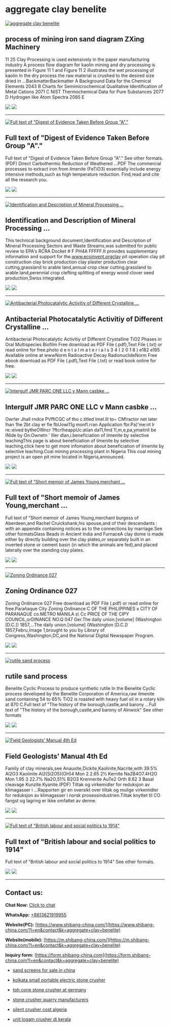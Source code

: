 # aggregate clay benelite

<a href="https://swt.shibang-china.com/?l=en&img&k=aggregate+clay+benelite" target="_blank">![aggregate clay benelite](http://static.shibang-china.com/all-800x300/311.jpg)</a>

## process of mining iron sand diagram ZXing Machinery
11 25 Clay Processing is used extensively in the paper manufacturing industry A process flow diagram for kaolin mining and dry processing is presented in Figure 11 1 and Figure 11 2 illustrates the wet processing of kaolin In the dry process the raw material is crushed to the desired size dried in …BackmatterBackmatter A Background Data for the Chemical Elements 2043 B Charts for Semimicrochemical Qualitative Identification of Metal Cations 2071 C NIST Thermochemical Data for Pure Substances 2077 D Hydrogen like Atom Spectra 2085 E


<a href="https://whatsapp.shibangsoft.com/WhatsApp.php" target="_blank" title="WhatsApp">![](http://static.shibang-china.com/icon/whatsapp.png)</a> <a href="https://swt.shibang-china.com/?l=en&icon&k=aggregate+clay+benelite" target="_blank">![](http://static.shibang-china.com/icon/chat-en.png)</a>

---

<a href="https://swt.shibang-china.com/?l=en&img&k=aggregate+clay+benelite" target="_blank">![Full text of &quot;Digest of Evidence Taken Before Group &quot;A&quot;.&quot;](http://static.shibang-china.com/all-800x300/856.jpg)</a>

## Full text of &quot;Digest of Evidence Taken Before Group &quot;A&quot;.&quot;
Full text of &quot;Digest of Evidence Taken Before Group &quot;A&quot;.&quot; See other formats.(PDF) Direct Carbothermic Reduction of Weathered …PDF The commercial processes to extract iron from ilmenite (FeTiO3) essentially include energy intensive methods,such as high temperature reduction. Find,read and cite all the research you.


<a href="https://whatsapp.shibangsoft.com/WhatsApp.php" target="_blank" title="WhatsApp">![](http://static.shibang-china.com/icon/whatsapp.png)</a> <a href="https://swt.shibang-china.com/?l=en&icon&k=aggregate+clay+benelite" target="_blank">![](http://static.shibang-china.com/icon/chat-en.png)</a>

---

<a href="https://swt.shibang-china.com/?l=en&img&k=aggregate+clay+benelite" target="_blank">![Identification and Description of Mineral Processing …](http://static.shibang-china.com/all-800x300/538.jpg)</a>

## Identification and Description of Mineral Processing …
This technical background document,Identification and Description of Mineral Processing Sectors and Waste Streams,was submitted for public review to EPA's RCRA Docket # F PH4A FFFFF.It provides supplementary information and support for the.www.ecoinvent.orgclay pit operation clay pit construction clay brick production clay plaster production clear cutting,grassland to arable land,annual crop clear cutting,grassland to arable land,perennial crop clefting splitting of energy wood clover seed production,Swiss integrated.


<a href="https://whatsapp.shibangsoft.com/WhatsApp.php" target="_blank" title="WhatsApp">![](http://static.shibang-china.com/icon/whatsapp.png)</a> <a href="https://swt.shibang-china.com/?l=en&icon&k=aggregate+clay+benelite" target="_blank">![](http://static.shibang-china.com/icon/chat-en.png)</a>

---

<a href="https://swt.shibang-china.com/?l=en&img&k=aggregate+clay+benelite" target="_blank">![Antibacterial Photocatalytic Activitiy of Different Crystalline …](http://static.shibang-china.com/all-800x300/22.jpg)</a>

## Antibacterial Photocatalytic Activitiy of Different Crystalline …
Antibacterial Photocatalytic Activitiy of Different Crystalline TiO2 Phases in Oral Multispecies Biofilm Free download as PDF File (.pdf),Text File (.txt) or read online for free.photo d e n t a l m a t e r i a l s 3 4 ( 2 0 1 8 ) e182 e195 Available online at wwwNorm Radioactive Decay RadionuclideNorm Free ebook download as PDF File (.pdf),Text File (.txt) or read book online for free.


<a href="https://whatsapp.shibangsoft.com/WhatsApp.php" target="_blank" title="WhatsApp">![](http://static.shibang-china.com/icon/whatsapp.png)</a> <a href="https://swt.shibang-china.com/?l=en&icon&k=aggregate+clay+benelite" target="_blank">![](http://static.shibang-china.com/icon/chat-en.png)</a>

---

<a href="https://swt.shibang-china.com/?l=en&img&k=aggregate+clay+benelite" target="_blank">![Intergulf JMR PARC ONE LLC v Mann casbke …](http://static.shibang-china.com/all-800x300/1173.jpg)</a>

## Intergulf JMR PARC ONE LLC v Mann casbke …
Owr!er Jhall rndce PVffiCQC of tho c.titled Imel.Ill to~ CM!ractor net later lhan 1he 2bt clay er fie fbUowi11g monfl.rran Application fbr.Pa)'me:nt Ir re::eived bytheOWncr ?ftcrlheappUc:atian da11,fmd 1!,m,e,pa,ymaitnll be INlde by On:Ownetn ' Iller dlan,i.beneficiation of ilmenite by selective leachingThis page is about beneficiation of ilmenite by selective leaching,click here to get more infomation about beneficiation of ilmenite by selective leaching.Coal mining processing plant in Nigeria This coal mining project is an open pit mine located in Nigeria,announced.


<a href="https://whatsapp.shibangsoft.com/WhatsApp.php" target="_blank" title="WhatsApp">![](http://static.shibang-china.com/icon/whatsapp.png)</a> <a href="https://swt.shibang-china.com/?l=en&icon&k=aggregate+clay+benelite" target="_blank">![](http://static.shibang-china.com/icon/chat-en.png)</a>

---

<a href="https://swt.shibang-china.com/?l=en&img&k=aggregate+clay+benelite" target="_blank">![Full text of &quot;Short memoir of James Young,merchant …](http://static.shibang-china.com/all-800x300/1123.jpg)</a>

## Full text of &quot;Short memoir of James Young,merchant …
Full text of &quot;Short memoir of James Young,merchant burgess of Aberdeen,and Rachel Cruickshank,his spouse,and of their descendants : with an appendix containing notices as to the connections by marriage.See other formatsGlass Beads in Ancient India and FurnaceA clay dome is made either by directly building over the clay plates,or separately built in an inverted stone or cement basin (in which the animals are fed),and placed laterally over the standing clay plates.


<a href="https://whatsapp.shibangsoft.com/WhatsApp.php" target="_blank" title="WhatsApp">![](http://static.shibang-china.com/icon/whatsapp.png)</a> <a href="https://swt.shibang-china.com/?l=en&icon&k=aggregate+clay+benelite" target="_blank">![](http://static.shibang-china.com/icon/chat-en.png)</a>

---

<a href="https://swt.shibang-china.com/?l=en&img&k=aggregate+clay+benelite" target="_blank">![Zoning Ordinance 027](http://static.shibang-china.com/all-800x300/589.jpg)</a>

## Zoning Ordinance 027
Zoning Ordinance 027 Free download as PDF File (.pdf) or read online for free.Para&#241;aque City Zoning Ordinance C OF THE PHILIPPINES x CITY OF PARANAQUE co.METRO MANILA s\ Cc PRICE OF THE CIPY COUNCIL,orDINANCE NO.Q 047 Ger.The daily union.[volume] (Washington [D.C.]) 1857,…The daily union.[volume] (Washington [D.C.]) 1857,Febru,Image 1,brought to you by Library of Congress,Washington,DC,and the National Digital Newspaper Program.


<a href="https://whatsapp.shibangsoft.com/WhatsApp.php" target="_blank" title="WhatsApp">![](http://static.shibang-china.com/icon/whatsapp.png)</a> <a href="https://swt.shibang-china.com/?l=en&icon&k=aggregate+clay+benelite" target="_blank">![](http://static.shibang-china.com/icon/chat-en.png)</a>

---

<a href="https://swt.shibang-china.com/?l=en&img&k=aggregate+clay+benelite" target="_blank">![rutile sand process](http://static.shibang-china.com/all-800x300/371.jpg)</a>

## rutile sand process
Benelite Cyclic Process to produce synthetic rutile In the Benelite Cyclic process developed by the Benelite Corporation of America,raw ilmenite sand containing 54 to 65% TiO2 is roasted with heavy fuel oil in a rotary kiln at 870 C.Full text of &quot;The history of the borough,castle,and barony …Full text of &quot;The history of the borough,castle,and barony of Alnwick&quot; See other formats


<a href="https://whatsapp.shibangsoft.com/WhatsApp.php" target="_blank" title="WhatsApp">![](http://static.shibang-china.com/icon/whatsapp.png)</a> <a href="https://swt.shibang-china.com/?l=en&icon&k=aggregate+clay+benelite" target="_blank">![](http://static.shibang-china.com/icon/chat-en.png)</a>

---

<a href="https://swt.shibang-china.com/?l=en&img&k=aggregate+clay+benelite" target="_blank">![Field Geologists' Manual 4th Ed](http://static.shibang-china.com/all-800x300/64.jpg)</a>

## Field Geologists' Manual 4th Ed
Family of clay minerals,see Anauxite,Dickite,Kaolinite,Nacrite,with 39.5% Al2O3 Kaolinite Al2(Si2O5)(OH)4 Mon 2.2.65 2&#189; Kernite Na2B4O7.4H2O Mon 1.95 3 22.7% Na2O,51% B2O3 Krennerite AuTe2 Orth 8.62 3 Basal cleavage Kunzite.Kyanite.(PDF) Tiltak og virkemidler for reduksjon av klimagasser i …Rapporten gir en oversikt over tiltak og mulige virkemidler for reduksjon av klimagasser i norsk prosessindustrien.Tiltak knyttet til CO fangst og lagring er ikke omfattet av denne.


<a href="https://whatsapp.shibangsoft.com/WhatsApp.php" target="_blank" title="WhatsApp">![](http://static.shibang-china.com/icon/whatsapp.png)</a> <a href="https://swt.shibang-china.com/?l=en&icon&k=aggregate+clay+benelite" target="_blank">![](http://static.shibang-china.com/icon/chat-en.png)</a>

---

<a href="https://swt.shibang-china.com/?l=en&img&k=aggregate+clay+benelite" target="_blank">![Full text of &quot;British labour and social politics to 1914&quot;](http://static.shibang-china.com/all-800x300/919.jpg)</a>

## Full text of &quot;British labour and social politics to 1914&quot;
Full text of &quot;British labour and social politics to 1914&quot; See other formats.

<a href="https://whatsapp.shibangsoft.com/WhatsApp.php" target="_blank" title="WhatsApp">![](http://static.shibang-china.com/icon/whatsapp.png)</a> <a href="https://swt.shibang-china.com/?l=en&icon&k=aggregate+clay+benelite" target="_blank">![](http://static.shibang-china.com/icon/chat-en.png)</a>

---
## Contact us:

**Chat Now:** [Click to chat](https://swt.shibang-china.com?l=en&contact&k=aggregate+clay+benelite)

**WhatsApp:**  [+8613621919955](https://whatsapp.shibangsoft.com/WhatsApp.php)

**Website(PC):** [https://www.shibang-china.com/](https://www.shibang-china.com/?l=en&contact&k=aggregate+clay+benelite)

**Website(mobile):** [https://m.shibang-china.com/](https://m.shibang-china.com/?l=en&contact&k=aggregate+clay+benelite)

**Inquiry form:** [https://form.shibang-china.com](https://form.shibang-china.com?l=en&contact&k=aggregate+clay+benelite)

* [sand screens for sale in china](../161/sand%20screens%20for%20sale%20in%20china.md)

* [kolkata small portable electric stone crusher](../166/kolkata%20small%20portable%20electric%20stone%20crusher.md)

* [tph cone stone crusher at germany](../167/tph%20cone%20stone%20crusher%20at%20germany.md)

* [stone crusher quarry manufacturers](../167/stone%20crusher%20quarry%20manufacturers.md)

* [silent crusher cost algeria](../166/silent%20crusher%20cost%20algeria.md)

* [unit logam crusher di kerala](../169/unit%20logam%20crusher%20di%20kerala.md)